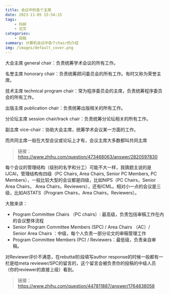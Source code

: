 ```yaml
---
title: 会议中的各个主席
date: 2023-11-05 15:54:15
tags: 
    - 科研
    - 论文
categories: 
    - 投稿
summary: 计算机会议中各个chair的介绍
img: /images/default_cover.png
---
```

大会主席 general chair：负责统筹学术会议的所有工作。

名誉主席 honorary chair：负责统筹顾问委员会的所有工作。有时又称为荣誉主席。

技术主席 technical program chair：常为程序委员会的主席，负责统筹程序委员会的所有工作。

出版主席 publication chair：负责统筹出版相关的所有工作。

分论坛主席 session chair/track chair：负责统筹分论坛相关的所有工作。

副主席 vice-chair：协助大会主席，统筹学术会议某一方面的工作。

而共同主席一般在大型会议或论坛上才有，会议主席大多数都叫共同主席

> 链接：https://www.zhihu.com/question/473468063/answer/2820597830



每个会议的管理结构（级别的名字和分工）可能不大一样，我猜题主说的是IJCAI，管理结构有四级（PC Chairs, Area Chairs, Senior PC Members, PC Members），一般比较大型的会议都是四级，比如NIPS（PC Chairs，Senior Area Chairs， Area Chairs，Reviewers），还有ICML。相对小一点的会议是三级，比如AISTATS（Program Chairs，Area Chairs，Reviewers）。

大致来讲：

- Program Committee Chairs （PC chairs）: 最高级，负责包括审稿工作在内的会议整体流程
- Senior Program Committee Members (SPC) / Area Chairs （AC）/ Senior Area Chairs ：中级，每个人负责一部分论文的审稿管理工作
- Program Committee Members (PC) / Reviewers：最低级，负责亲自审稿。

对Reviewer评价不满意，在rebuttal阶段填写author response的时候一般都有一栏是给meta reviewer/SPC的留言的，这个留言会被负责你的投稿的中级人员（你的reviewer的直接上级）看到。

> 链接：https://www.zhihu.com/question/447811887/answer/1764838058

